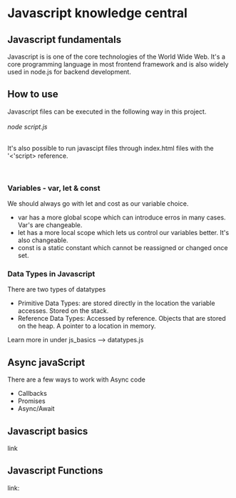 <h1>Javascript knowledge central</h1>

<h2>Javascript fundamentals</h2>
Javascript is is one of the core technologies of the World Wide Web. It's a core programming language in most frontend framework and is also widely used in node.js for backend development. 

<h2>How to use</h2>
Javascript files can be executed in the following way in this project. <br><br>
<i>node script.js </i> <br><br>

It's also possible to run javascipt files through index.html files with the '<'script> reference. <br>

<br>
<h3> Variables - var, let & const </h3>

We should always go with let and cost as our variable choice. 

- var has a more global scope which can introduce erros in many cases. Var's are changeable.
- let has a more local scope which lets us control our variables better. It's also changeable.
- const is a static constant which cannot be reassigned or changed once set. 

<h3>Data Types in Javascript </h3>

There are two types of datatypes
- Primitive Data Types: are stored directly in the location the variable accesses. Stored on the stack. 
- Reference Data Types: Accessed by reference. Objects that are stored on the heap. A pointer to a location in memory. 

Learn more in under js_basics --> datatypes.js

<h2> Async javaScript </h2>

There are a few ways to work with Async code 
- Callbacks
- Promises
- Async/Await

<h2>Javascript basics</h2>

link<br>

<h2>Javascript Functions</h2>

link:<br>



